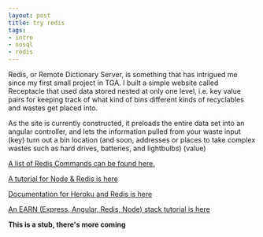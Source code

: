 ```yaml
---
layout: post
title: try redis
tags:
- intro
- nosql
- redis
---
```


Redis, or Remote Dictionary Server, is something that has intrigued me since my first small project in TGA. I built a simple website called Receptacle that used data stored nested at only one level, i.e. key value pairs for keeping track of what kind of bins different kinds of recyclables and wastes get placed into.

As the site is currently constructed, it preloads the entire data set into an angular controller, and lets the information pulled from your waste input (key) turn out a bin location (and soon, addresses or places to take complex wastes such as hard drives, batteries, and lightbulbs) (value)

<a href="http://redis.io/commands" target="_blank">A list of Redis Commands can be found here.</a>

<a href="http://www.sitepoint.com/using-redis-node-js/" target="_blank">A tutorial for Node & Redis is here</a>

<a href="https://devcenter.heroku.com/articles/heroku-redis#connecting-in-node-js">Documentation for Heroku and Redis is here</a>

<a href="https://www.airpair.com/express/posts/earn-stack">An EARN (Express, Angular, Redis, Node) stack tutorial is here</a>

**This is a stub, there's more coming**
